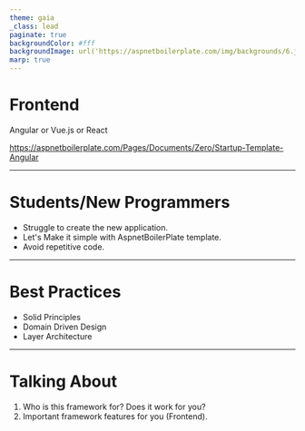 ```yaml
---
theme: gaia
_class: lead
paginate: true
backgroundColor: #fff
backgroundImage: url('https://aspnetboilerplate.com/img/backgrounds/6.jpg')
marp: true
---
```


# Frontend

Angular or Vue.js or React

https://aspnetboilerplate.com/Pages/Documents/Zero/Startup-Template-Angular

---

# Students/New Programmers

- Struggle to create the new application.
- Let's Make it simple with AspnetBoilerPlate template.
- Avoid repetitive code.

---

# Best Practices

- Solid Principles
- Domain Driven Design
- Layer Architecture

---

# Talking About

1. Who is this framework for? Does it work for you?
2. Important framework features for you (Frontend).
